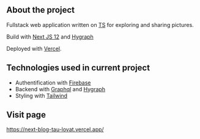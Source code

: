 ## About the project

Fullstack web application written on [TS](https://www.typescriptlang.org/) for exploring and sharing pictures.

Build with [Next JS 12](https://nextjs.org/docs) and [Hygraph](https://hygraph.com)

Deployed with [Vercel](https://vercel.com/).

## Technologies used in current project

- Authentification with [Firebase](https://firebase.google.com/)
- Backend with [Graphql](https://graphql.org/) and [Hygraph](https://hygraph.com)
- Styling with [Tailwind](https://tailwindcss.com/)

## Visit page

https://next-blog-tau-lovat.vercel.app/
